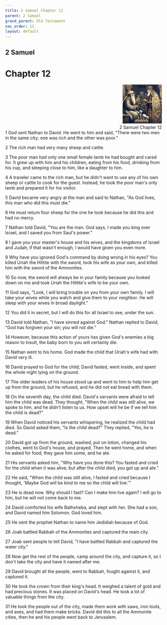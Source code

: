 ```yaml
---
title: 2 Samuel Chapter 12
parent: 2 Samuel
grand_parent: Old Testament
nav_order: 12
layout: default
---
```


## 2 Samuel

# Chapter 12

<div style="clear: both; text-align: right;">
    <img src="/assets/Image/2 Samuel/500/12.jpg" alt="2 Samuel Chapter 12" class="chapter-image" style="max-width: 25%; height: auto;"/>
    <figcaption style="font-size: 14px;">2 Samuel Chapter 12</figcaption>
</div>
1 God sent Nathan to David. He went to him and said, "There were two men in the same city; one was rich and the other was poor."

2 The rich man had very many sheep and cattle.

3 The poor man had only one small female lamb he had bought and cared for. It grew up with him and his children, eating from his food, drinking from his cup, and sleeping close to him, like a daughter to him.

4 A traveler came to the rich man, but he didn't want to use any of his own sheep or cattle to cook for the guest. Instead, he took the poor man's only lamb and prepared it for his visitor.

5 David became very angry at the man and said to Nathan, "As God lives, this man who did this must die."

6 He must return four sheep for the one he took because he did this and had no mercy.

7 Nathan told David, "You are the man. God says, I made you king over Israel, and I saved you from Saul's power."

8 I gave you your master's house and his wives, and the kingdoms of Israel and Judah; if that wasn't enough, I would have given you even more.

9 Why have you ignored God's command by doing wrong in his eyes? You killed Uriah the Hittite with the sword, took his wife as your own, and killed him with the sword of the Ammonites.

10 So now, the sword will always be in your family because you looked down on me and took Uriah the Hittite's wife to be your own.

11 God says, "Look, I will bring trouble on you from your own family. I will take your wives while you watch and give them to your neighbor. He will sleep with your wives in broad daylight."

12 You did it in secret, but I will do this for all Israel to see, under the sun.

13 David told Nathan, "I have sinned against God." Nathan replied to David, "God has forgiven your sin; you will not die."

14 However, because this action of yours has given God's enemies a big reason to insult, the baby born to you will certainly die.

15 Nathan went to his home. God made the child that Uriah's wife had with David very ill.

16 David prayed to God for the child; David fasted, went inside, and spent the whole night lying on the ground.

17 The older leaders of his house stood up and went to him to help him get up from the ground, but he refused, and he did not eat bread with them.

18 On the seventh day, the child died. David's servants were afraid to tell him the child was dead. They thought, "When the child was still alive, we spoke to him, and he didn't listen to us. How upset will he be if we tell him the child is dead?"

19 When David noticed his servants whispering, he realized the child had died. So David asked them, "Is the child dead?" They replied, "Yes, he is dead."

20 David got up from the ground, washed, put on lotion, changed his clothes, went to God's house, and prayed. Then he went home, and when he asked for food, they gave him some, and he ate.

21 His servants asked him, "Why have you done this? You fasted and cried for the child when it was alive; but after the child died, you got up and ate."

22 He said, "When the child was still alive, I fasted and cried because I thought, 'Maybe God will be kind to me so the child will live.'"

23 He is dead now. Why should I fast? Can I make him live again? I will go to him, but he will not come back to me.

24 David comforted his wife Bathsheba, and slept with her. She had a son, and David named him Solomon. God loved him.

25 He sent the prophet Nathan to name him Jedidiah because of God.

26 Joab battled Rabbah of the Ammonites and captured the main city.

27 Joab sent people to tell David, "I have battled Rabbah and captured the water city."

28 Now get the rest of the people, camp around the city, and capture it, so I don't take the city and have it named after me.

29 David brought all the people, went to Rabbah, fought against it, and captured it.

30 He took the crown from their king's head. It weighed a talent of gold and had precious stones. It was placed on David's head. He took a lot of valuable things from the city.

31 He took the people out of the city, made them work with saws, iron tools, and axes, and had them make bricks. David did this to all the Ammonite cities, then he and his people went back to Jerusalem.


